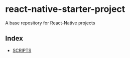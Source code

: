 # react-native-starter-project
A base repository for React-Native projects


## Index
* [SCRIPTS](docs/tasks.md)
